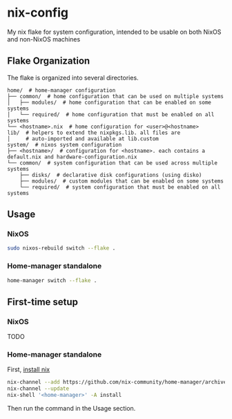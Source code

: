# nix-config
My nix flake for system configuration, intended to be usable on both NixOS and non-NixOS machines

## Flake Organization

The flake is organized into several directories.

```
home/  # home-manager configuration
├── common/  # home configuration that can be used on multiple systems
│   ├── modules/  # home configuration that can be enabled on some systems
│   └── required/  # home configuration that must be enabled on all systems
└── <hostname>.nix  # home configuration for <user>@<hostname>
lib/  # helpers to extend the nixpkgs.lib. all files are
│     # auto-imported and available at lib.custom
system/  # nixos system configuration
├── <hostname>/  # configuration for <hostname>. each contains a default.nix and hardware-configuration.nix
└── common/  # system configuration that can be used across multiple systems
    ├── disks/  # declarative disk configurations (using disko)
    ├── modules/  # custom modules that can be enabled on some systems
    └── required/  # system configuration that must be enabled on all systems
```

## Usage

### NixOS
```bash
sudo nixos-rebuild switch --flake .
```

### Home-manager standalone
```bash
home-manager switch --flake .
```

## First-time setup

### NixOS

TODO

### Home-manager standalone
First, [install nix](https://nixos.org/download/)
```bash
nix-channel --add https://github.com/nix-community/home-manager/archive/master.tar.gz home-manager
nix-channel --update
nix-shell '<home-manager>' -A install
```
Then run the command in the Usage section.
